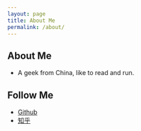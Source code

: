 ```yaml
---
layout: page
title: About Me
permalink: /about/
---
```


## About Me

* A geek from China, like to read and run.

## Follow Me

* [Github](https://github.com/huchuanwei1018)
* [知乎](https://www.zhihu.com/people/huchuanwei1018)
